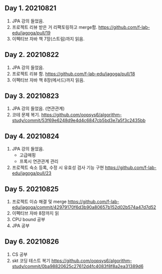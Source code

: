 ## Day 1. 20210821

1. JPA 강의 들었음.
2. 프로젝트 리뷰 받은 거 리팩토링하고 merge함.
https://github.com/f-lab-edu/jagoga/pull/19
3. 이펙티브 자바 책 7장(스트림)까지 읽음.

## Day 2. 20210822

1. JPA 강의 들었음.
2. 프로젝트 리뷰 함.
https://github.com/f-lab-edu/jagoga/pull/18
3. 이펙티브 자바 책 8장(메서드)까지 읽음.

## Day 3. 20210823

1. JPA 강의 들었음. (연관관계)
2. 코테 문제 복기.
https://github.com/oopsys6/algorithm-study/commit/53f69e6248d9e4d4c6847cb5bd3e7a5f3c2435bb

## Day 4. 20210824

1. JPA 강의 들었음.
    * 고급매핑
    * 프록시 연관관계 관리
2. 프로젝트 숙소 등록, 수정 시 유효성 검사 기능 구현
https://github.com/f-lab-edu/jagoga/pull/23

## Day 5. 20210825

1. 프로젝트 이슈 해결 및 merge
https://github.com/f-lab-edu/jagoga/commit/42979170f6d3b90a80657b152d02b574a47d7d52
2. 이펙티브 자바 8장까지 읽
3. CPU bound 공부
4. JPA 공부

## Day 6. 20210826

1. CS 공부
2. skt 코딩 테스트 복기
https://github.com/oopsys6/algorithm-study/commit/0ba98820625c27612d4fc4083f8f8a2ea31389d6